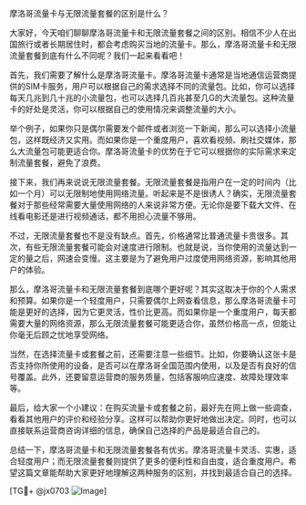 摩洛哥流量卡与无限流量套餐的区别是什么？

大家好，今天咱们聊聊摩洛哥流量卡和无限流量套餐之间的区别。相信不少人在出国旅行或者长期居住时，都会考虑购买当地的流量卡。那么，摩洛哥流量卡和无限流量套餐到底有什么不同呢？我们一起来看看吧！

首先，我们需要了解什么是摩洛哥流量卡。摩洛哥流量卡通常是当地通信运营商提供的SIM卡服务，用户可以根据自己的需求选择不同的流量包。比如，你可以选择每天几兆到几十兆的小流量包，也可以选择几百兆甚至几G的大流量包。这种流量卡的好处是灵活，你可以根据自己的使用情况来调整流量的大小。

举个例子，如果你只是偶尔需要发个邮件或者浏览一下新闻，那么可以选择小流量包，这样既经济又实用。而如果你是一个重度用户，喜欢看视频、刷社交媒体，那么大流量包可能更适合你。摩洛哥流量卡的优势在于它可以根据你的实际需求来定制流量套餐，避免了浪费。

接下来，我们再来说说无限流量套餐。无限流量套餐是指用户在一定的时间内（比如一个月）可以无限制地使用网络流量。听起来是不是很诱人？确实，无限流量套餐对于那些经常需要大量使用网络的人来说非常方便。无论你是要下载大文件、在线看电影还是进行视频通话，都不用担心流量不够用。

不过，无限流量套餐也不是没有缺点。首先，价格通常比普通流量卡贵很多。其次，有些无限流量套餐可能会对速度进行限制。也就是说，当你使用的流量达到一定的量之后，网速会变慢。这主要是为了避免用户过度使用网络资源，影响其他用户的体验。

那么，摩洛哥流量卡和无限流量套餐到底哪个更好呢？其实这取决于你的个人需求和预算。如果你是一个轻度用户，只需要偶尔上网查看信息，那么摩洛哥流量卡可能是更好的选择，因为它更灵活，性价比更高。而如果你是一个重度用户，每天都需要大量的网络资源，那么无限流量套餐可能更适合你，虽然价格高一点，但能让你毫无后顾之忧地享受网络。

当然，在选择流量卡或套餐之前，还需要注意一些细节。比如，你要确认这张卡是否支持你所使用的设备，是否可以在摩洛哥全国范围内使用，以及是否有良好的信号覆盖。此外，还要留意运营商的服务质量，包括客服响应速度、故障处理效率等。

最后，给大家一个小建议：在购买流量卡或套餐之前，最好先在网上做一些调查，看看其他用户的评价和经验分享。这样可以帮助你更好地做出决定。同时，也可以直接联系运营商咨询详细的信息，确保自己选择的产品是最适合自己的。

总结一下，摩洛哥流量卡和无限流量套餐各有优劣。摩洛哥流量卡灵活、实惠，适合轻度用户；而无限流量套餐则提供了更多的便利性和自由度，适合重度用户。希望这篇文章能帮助大家更好地理解这两种服务的区别，并找到最适合自己的选择。

[TG💪+ @jx0703 ![Image](https://github.com/user-attachments/assets/dbca1d08-cadb-493c-b0ec-ad6f7a83f270)]